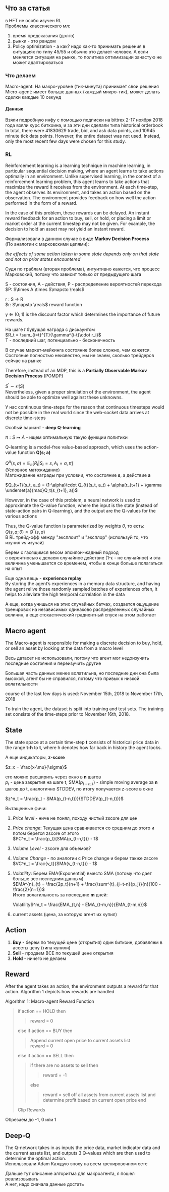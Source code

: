## Что за статья 

в HFT не особо изучен RL  
Проблемы классического мл:
1) время предсказания (долго)
2) рынки - это рандом
3) Policy optimization - а как? надо как-то принимать решения в ситуациях по типу 45/55 и обычно это делает человек. А если меняется ситуация на рынке, то политика оптимизации зачастую не может адаптироваться


### Что делаем
Macro-agent: На макро-уровне (тик-минута) принимает свои решения
Micro-agent: имеет больше данных (каждый микро-тик), может делать сделки каждые 10 секунд

#### Данные
Взяли подробную инфу с помощью подписки на bittrex 2-17 ноября 2018 года
взяли курс биткоина, и за эти дни сделали типа historical orderbook  
In total, there were
41830629 trade, bid, and ask data points, and 10945 minute
tick data points. However, the entire dataset was not
used. Instead, only the most recent few days were chosen
for this study.

### RL
Reinforcement learning is a learning technique in machine
learning, in particular sequential decision making, where an
agent learns to take actions optimally in an environment.
Unlike supervised learning, in the context of a reinforcement
learning problem, this agent learns to take actions that maximize
the reward it receives from the environment. At each
time-step, the agent observes its environment, and takes an
action based on the observation. The environment provides
feedback on how well the action performed in the form of
a reward.

In the case of this problem, these rewards can be
delayed. An instant reward feedback for an action to buy, sell,
or hold, or placing a limit or market order at the current timestep
may not be given. For example, the decision to hold an
asset may not yield an instant reward.

Формализовали в данном случае в виде **Markov Decision Process**  
(По аналогии с марковскими цепями):

*the effects of some action taken in some state depends only
on that state and not on prior states encountered*

Судя по траблам (вторая проблема), интуитивно кажется, что процесс Марковский, потому что зависит только от предыдущего шага

S - состояния, A - действия, P - распределение вероятностей перехода
$P: S\times A \times S\mapsto \reals$

r : S -> R  
$r: S\mapsto \reals$
reward function

$\gamma \in (0; 1)$ is the discount factor which determines the
importance of future rewards.

На шаге $t$ будущая награда с дискаунтом  
$R_t = \sum_{i=t}^{T}{\gamma^{i-t}\cdot r_i}$  
T - последний шаг, потенциально - бесконечность

В случае маркет-мейкинга состояние более сложно, чем кажется.
Состояние полностью неизвестно, мы не знаем, сколько трейдеров сейчас на рынке

Therefore, instead of an MDP, this is a **Partially Observable
Markov Decision Process** (POMDP)

$S^{'} \sim\mathcal{O}(S)$   
Nevertheless, given a proper simulation of
the environment, the agent should be able to optimize well
against these unknowns.

У нас continuous time-steps for the reason that continuous timesteps
would not be possible in the real world since the
web-socket data arrives at discrete time-steps  

Особый вариант - **deep Q-learning**  

$\pi:S \mapsto A$ - ищем оптимальную такую функции политики

Q-learning is
a model-free value-based approach, which uses the action-value
function **Q(s; a)**

$Q^{\pi}(s,a) = \mathbb{E}_{\pi}[R_t| S_t = s,A_t=a, \pi]$  
(Условное матожидание)  
Матожидание награды при условии, что состояние **s**, а действие **a**

$Q_{t+1}(s_t, a_t) = (1-\alpha)\cdot Q_{t}(s_t, a_t) + \alpha(r_{t+1} + \gamma  \underset{a}{max}Q_t(s_{t+1}, a))$  


However, in the case of this problem, a neural network is
used to approximate the Q-value function, where the input
is the state (instead of state-action pairs in Q-learning), and
the output are the Q-values for the various actions

Thus, the
Q-value function is parameterized by weights $\theta$, то есть:   
$Q(s,a;\theta) \approx Q^*(s,a)$  
В RL трейд-офф между "эксплоит" и "эксплор" (используй то, что изучил vs изучай)  

Берем с гасящимся весом эпсилон-жадный подход  
с вероятносью $\epsilon$ делаем случайное действие (1-$\epsilon$ - не случайное) и эта величина уменьшается со временем, чтобы в конце больше полагаться на опыт

Еще одна вещь - **experience replay**  
By storing the agent’s experiences
in a memory data structure, and having the agent relive those
randomly sampled batches of experiences often, it helps to
alleviate the high temporal correlation in the data  

А еще, когда учишься на этих случайных батчах, создается ощущение тренировок на независимых одинаково распределенных случайных величин, а еще стохастический градиентный спуск на этом работает

## Macro agent  
The Macro-agent is responsible for making a discrete
decision to buy, hold, or sell an asset by looking at the data
from a macro level  

Весь датасет не использовали, потому что агент мог недоизучить последние состояния и переизучить другие

Большая часть данных менее волатильна, но последние дни она была высокой, агент бы не справился, потому что привык к низкой волатильности
  
course of the last few days is used: November 15th, 2018 to
November 17th, 2018  

To train the agent, the dataset is split into training and
test sets. The training set consists of the time-steps prior to
November 16th, 2018.

## State

The state space at a certain time-step **t** consists of historical
price data in the range **t-h** to **t**, where h denotes how
far back in history the agent looks.

А еще индикаторы, **z-score**

$z_x = \frac{x-\mu}{\sigma}$

его можно расширить через окно в **n** шагов  
$p_t$ - цена закрытия на шаге t, SMA($p_{t-n, t}$) - simple moving average за **n** шагов до t, аналогично STDDEV, по итогу получается z-score в окне

$z^n_t = \frac{p_t - SMA(p_{t-n,t})}{STDDEV(p_{t-n,t})}$   

Вытащенные фичи: 
1) *Price level* - ниче не понял, походу чистый zscore для цен
2) *Price change*: Текущая цена сравнивается со средним до этого и потом берется zscore от этого   
   $PC^n_t = \frac{p_t}{SMA(p_{t-n,t})} - 1$
3) *Volume Level* - zscore для объемов?  
4) *Volume Change* - по аналогии с Price change и берем также zscore
    $VC^n_t = \frac{v_t}{SMA(v_{t-n,t})} - 1$  
5) *Volatility*: Берем EMA(Exponential) вместо SMA (потому что дает больше вес последним данным)  
   $EMA^{n}_{t} = \frac{2p_t}{n+1} + \frac{\sum^{t}_{j=t-n}{p_j}}{n}(100 - \frac{2}{n+1})$    
    Итого волатильность за последние **m** дней:  
   
   Volatility$^m_t = \frac{EMA_{t,n} - EMA_{t-m,n}}{EMA_{t-m,n}}$  

6) current assets (цена, за которую агент их купил)

## Action

1) **Buy** - берем по текущей цене (открытия) один биткоин, добавляем в ассеты цену (типа купили)
2) **Sell** - продаем ВСЕ по текущей цене открытия
3) **Hold** - ничего не делаем

## Reward

After the agent takes an action, the environment outputs a
reward for that action. Algorithm 1 depicts how rewards are
handled

Algorithm 1: Macro-agent Reward Function  

> if action == HOLD then  
>> reward = 0
>
> else if action == BUY then  
>> Append current open price to current assets list  
>> reward = 0  
>
>else if action == SELL then  
>> if there are no assets to sell then  
>>> reward = -1  
>>
>> else  
>>> reward  = sell off all assets from current assets list and determine profit based on current open price
> end
>
> Clip Rewards  

Обрезаем до -1, 0 или 1

## Deep-Q

The Q-network takes in
as inputs the price data, market indicator data and the current
assets list, and outputs 3 Q-values which are then used to
determine the optimal action.  
Использовали Adam 
Каждую эпоху на всем тренировочном сете

Дальше тут описание алгоритма для макроагента, я пошел реализовывать  
А нет, надо сначала данные достать
